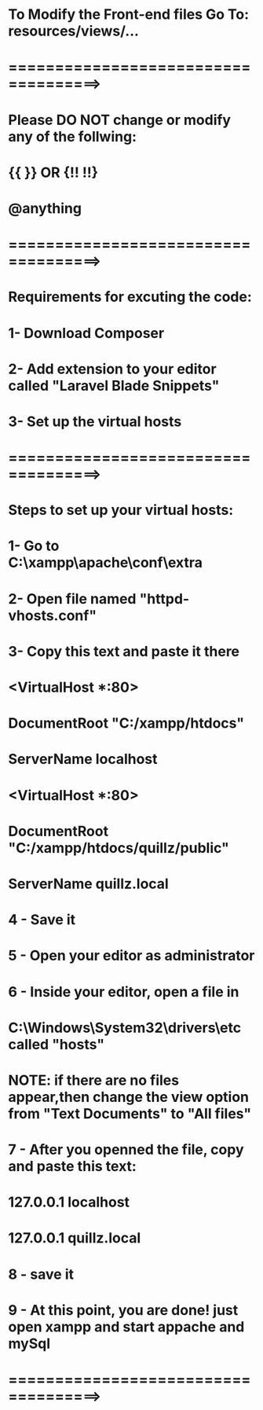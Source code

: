 # To Modify the Front-end files Go To: resources/views/...
# ====================================>
# Please DO NOT change or modify any of the follwing:
# {{ }} OR {!! !!}
# @anything
# ====================================>
# Requirements for excuting the code:
# 1- Download Composer
# 2- Add extension to your editor called "Laravel Blade Snippets"
# 3- Set up the virtual hosts
# ====================================>
# Steps to set up your virtual hosts:
# 1- Go to C:\xampp\apache\conf\extra
# 2- Open file named "httpd-vhosts.conf"
# 3- Copy this text and paste it there 
# <VirtualHost *:80>
#    DocumentRoot "C:/xampp/htdocs"
#    ServerName localhost
# </VirtualHost>

# <VirtualHost *:80>
#    DocumentRoot "C:/xampp/htdocs/quillz/public"
#    ServerName quillz.local
# </VirtualHost>
# 4 - Save it
# 5 - Open your editor as administrator
# 6 - Inside your editor, open a file in 
# C:\Windows\System32\drivers\etc called "hosts"
# NOTE: if there are no files appear,then change the view option from "Text Documents" to "All files"
# 7 - After you openned the file, copy and paste this text:
# 127.0.0.1 localhost
# 127.0.0.1 quillz.local
# 8 - save it
# 9 - At this point, you are done! just open xampp and start appache and mySql
# ====================================>

